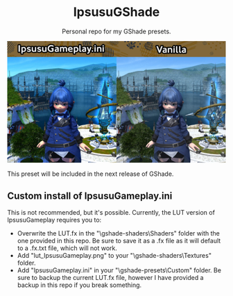 <p align="center">
  <h1 align="center">IpsusuGShade</h1>
  <p align="center">Personal repo for my GShade presets.</p>
  <p align="center">
    <img src="https://raw.githubusercontent.com/ipsusu/IpsusuGShade/master/example/comparison.jpg">
  </p>
</p>

This preset will be included in the next release of GShade.

## Custom install of IpsusuGameplay.ini
This is not recommended, but it's possible. Currently, the LUT version of IpsusuGameplay requires you to: 
- Overwrite the LUT.fx in the "\gshade-shaders\Shaders" folder with the one provided in this repo. Be sure to save it as a .fx file as it will default to a .fx.txt file, which will not work.
- Add "lut_IpsusuGameplay.png" to your "\gshade-shaders\Textures" folder.
- Add "IpsusuGameplay.ini" in your "\gshade-presets\Custom" folder.
Be sure to backup the current LUT.fx file, however I have provided a backup in this repo if you break something. 
